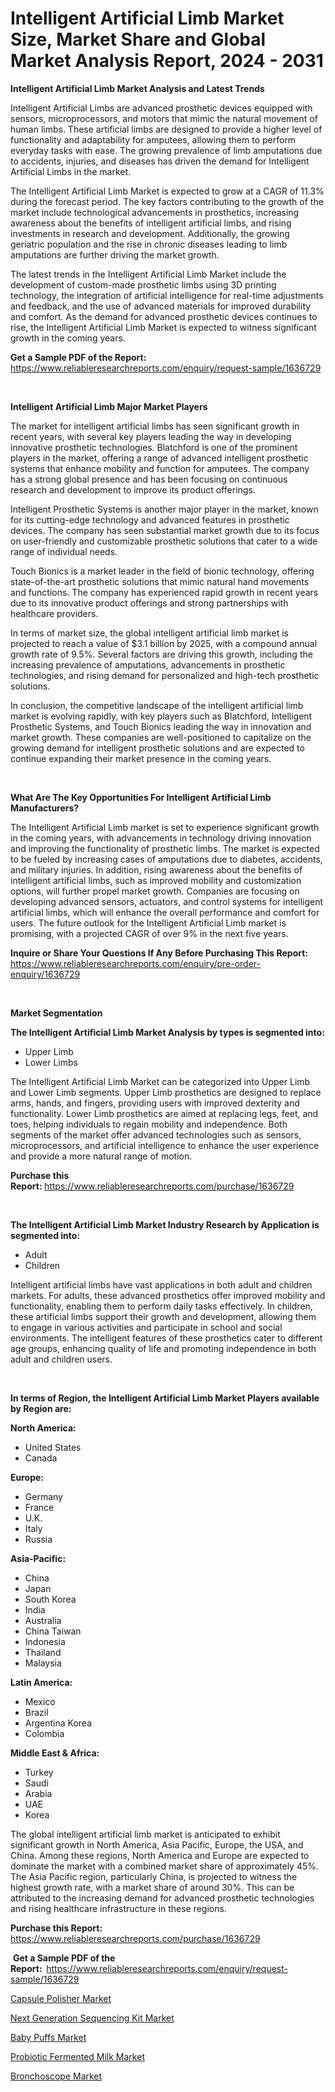 <p><h1>Intelligent Artificial Limb Market Size, Market Share and Global Market Analysis Report, 2024 - 2031</h1></p><p><strong>Intelligent Artificial Limb Market Analysis and Latest Trends</strong></p>
<p><p>Intelligent Artificial Limbs are advanced prosthetic devices equipped with sensors, microprocessors, and motors that mimic the natural movement of human limbs. These artificial limbs are designed to provide a higher level of functionality and adaptability for amputees, allowing them to perform everyday tasks with ease. The growing prevalence of limb amputations due to accidents, injuries, and diseases has driven the demand for Intelligent Artificial Limbs in the market.</p><p>The Intelligent Artificial Limb Market is expected to grow at a CAGR of 11.3% during the forecast period. The key factors contributing to the growth of the market include technological advancements in prosthetics, increasing awareness about the benefits of intelligent artificial limbs, and rising investments in research and development. Additionally, the growing geriatric population and the rise in chronic diseases leading to limb amputations are further driving the market growth.</p><p>The latest trends in the Intelligent Artificial Limb Market include the development of custom-made prosthetic limbs using 3D printing technology, the integration of artificial intelligence for real-time adjustments and feedback, and the use of advanced materials for improved durability and comfort. As the demand for advanced prosthetic devices continues to rise, the Intelligent Artificial Limb Market is expected to witness significant growth in the coming years.</p></p>
<p><strong>Get a Sample PDF of the Report:&nbsp;</strong> <a href="https://www.reliableresearchreports.com/enquiry/request-sample/1636729">https://www.reliableresearchreports.com/enquiry/request-sample/1636729</a></p>
<p>&nbsp;</p>
<p><strong>Intelligent Artificial Limb Major Market Players</strong></p>
<p><p>The market for intelligent artificial limbs has seen significant growth in recent years, with several key players leading the way in developing innovative prosthetic technologies. Blatchford is one of the prominent players in the market, offering a range of advanced intelligent prosthetic systems that enhance mobility and function for amputees. The company has a strong global presence and has been focusing on continuous research and development to improve its product offerings.</p><p>Intelligent Prosthetic Systems is another major player in the market, known for its cutting-edge technology and advanced features in prosthetic devices. The company has seen substantial market growth due to its focus on user-friendly and customizable prosthetic solutions that cater to a wide range of individual needs.</p><p>Touch Bionics is a market leader in the field of bionic technology, offering state-of-the-art prosthetic solutions that mimic natural hand movements and functions. The company has experienced rapid growth in recent years due to its innovative product offerings and strong partnerships with healthcare providers.</p><p>In terms of market size, the global intelligent artificial limb market is projected to reach a value of $3.1 billion by 2025, with a compound annual growth rate of 9.5%. Several factors are driving this growth, including the increasing prevalence of amputations, advancements in prosthetic technologies, and rising demand for personalized and high-tech prosthetic solutions.</p><p>In conclusion, the competitive landscape of the intelligent artificial limb market is evolving rapidly, with key players such as Blatchford, Intelligent Prosthetic Systems, and Touch Bionics leading the way in innovation and market growth. These companies are well-positioned to capitalize on the growing demand for intelligent prosthetic solutions and are expected to continue expanding their market presence in the coming years.</p></p>
<p>&nbsp;</p>
<p><strong>What Are The Key Opportunities For Intelligent Artificial Limb Manufacturers?</strong></p>
<p><p>The Intelligent Artificial Limb market is set to experience significant growth in the coming years, with advancements in technology driving innovation and improving the functionality of prosthetic limbs. The market is expected to be fueled by increasing cases of amputations due to diabetes, accidents, and military injuries. In addition, rising awareness about the benefits of intelligent artificial limbs, such as improved mobility and customization options, will further propel market growth. Companies are focusing on developing advanced sensors, actuators, and control systems for intelligent artificial limbs, which will enhance the overall performance and comfort for users. The future outlook for the Intelligent Artificial Limb market is promising, with a projected CAGR of over 9% in the next five years.</p></p>
<p><strong>Inquire or Share Your Questions If Any Before Purchasing This Report:</strong> <a href="https://www.reliableresearchreports.com/enquiry/pre-order-enquiry/1636729">https://www.reliableresearchreports.com/enquiry/pre-order-enquiry/1636729</a></p>
<p>&nbsp;</p>
<p><strong>Market Segmentation</strong></p>
<p><strong>The Intelligent Artificial Limb Market Analysis by types is segmented into:</strong></p>
<p><ul><li>Upper Limb</li><li>Lower Limbs</li></ul></p>
<p><p>The Intelligent Artificial Limb Market can be categorized into Upper Limb and Lower Limb segments. Upper Limb prosthetics are designed to replace arms, hands, and fingers, providing users with improved dexterity and functionality. Lower Limb prosthetics are aimed at replacing legs, feet, and toes, helping individuals to regain mobility and independence. Both segments of the market offer advanced technologies such as sensors, microprocessors, and artificial intelligence to enhance the user experience and provide a more natural range of motion.</p></p>
<p><strong>Purchase this Report:&nbsp;</strong><a href="https://www.reliableresearchreports.com/purchase/1636729">https://www.reliableresearchreports.com/purchase/1636729</a></p>
<p>&nbsp;</p>
<p><strong>The Intelligent Artificial Limb Market Industry Research by Application is segmented into:</strong></p>
<p><ul><li>Adult</li><li>Children</li></ul></p>
<p><p>Intelligent artificial limbs have vast applications in both adult and children markets. For adults, these advanced prosthetics offer improved mobility and functionality, enabling them to perform daily tasks effectively. In children, these artificial limbs support their growth and development, allowing them to engage in various activities and participate in school and social environments. The intelligent features of these prosthetics cater to different age groups, enhancing quality of life and promoting independence in both adult and children users.</p></p>
<p>&nbsp;</p>
<p><strong>In terms of Region, the Intelligent Artificial Limb Market Players available by Region are:</strong></p>
<p>
    <p> <strong> North America: </strong>
        <ul>
            <li>United States</li>
            <li>Canada</li>
        </ul>
        </p> 
    <p> <strong> Europe: </strong>
        <ul>
            <li>Germany</li>
            <li>France</li>
            <li>U.K.</li>
            <li>Italy</li>
            <li>Russia</li>
        </ul>
        </p> 
    <p> <strong> Asia-Pacific: </strong>
        <ul>
            <li>China</li>
            <li>Japan</li>
            <li>South Korea</li>
            <li>India</li>
            <li>Australia</li>
            <li>China Taiwan</li>
            <li>Indonesia</li>
            <li>Thailand</li>
            <li>Malaysia</li>
        </ul>
        </p> 
    <p> <strong> Latin America: </strong>
        <ul>
            <li>Mexico</li>
            <li>Brazil</li>
            <li>Argentina Korea</li>
            <li>Colombia</li>
        </ul>
        </p> 
    <p> <strong> Middle East & Africa: </strong>
        <ul>
            <li>Turkey</li>
            <li>Saudi</li>
            <li>Arabia</li>
            <li>UAE</li>
            <li>Korea</li>
        </ul>
    </p>
    </p>
<p><p>The global intelligent artificial limb market is anticipated to exhibit significant growth in North America, Asia Pacific, Europe, the USA, and China. Among these regions, North America and Europe are expected to dominate the market with a combined market share of approximately 45%. The Asia Pacific region, particularly China, is projected to witness the highest growth rate, with a market share of around 30%. This can be attributed to the increasing demand for advanced prosthetic technologies and rising healthcare infrastructure in these regions.</p></p>
<p><strong>Purchase this Report: </strong><a href="https://www.reliableresearchreports.com/purchase/1636729">https://www.reliableresearchreports.com/purchase/1636729</a></p>
<p>&nbsp;<strong>Get a Sample PDF of the Report:&nbsp;&nbsp;</strong><a href="https://www.reliableresearchreports.com/enquiry/request-sample/1636729">https://www.reliableresearchreports.com/enquiry/request-sample/1636729</a></p>
<p><strong></strong></p>
<p><p><a href="https://medium.com/@chiragreportprime/capsule-polisher-market-exploring-market-share-market-trends-and-future-growth-c3f095db47aa">Capsule Polisher Market</a></p><p><a href="https://medium.com/@gaberaynor54567/next-generation-sequencing-kit-market-outlook-industry-overview-and-forecast-2024-to-2031-d2e49e8aa121">Next Generation Sequencing Kit Market</a></p><p><a href="https://issuu.com/reportprime-2/docs/baby-puffs-market-size-2030.pptx">Baby Puffs Market</a></p><p><a href="https://issuu.com/reportprime-2/docs/probiotic-fermented-milk-market-size-2030.pptx">Probiotic Fermented Milk Market</a></p><p><a href="https://medium.com/@chiragreportprime/bronchoscope-market-insights-into-market-cagr-market-trends-and-growth-strategies-72a5f8fd76ff">Bronchoscope Market</a></p></p>